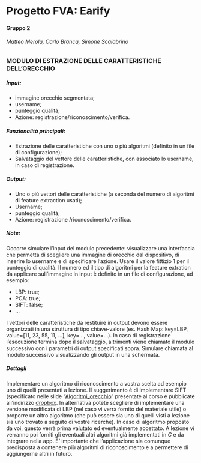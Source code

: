 Progetto FVA: Earify
========
#### Gruppo 2
###### Matteo Merola, Carlo Branca, Simone Scalabrino

### MODULO DI ESTRAZIONE DELLE CARATTERISTICHE DELL’ORECCHIO
##### Input:
- immagine orecchio segmentata;
- username;
- punteggio qualità;
- Azione: registrazione/riconoscimento/verifica.

##### Funzionalità principali:
- Estrazione delle caratteristiche con uno o più algoritmi (definito in un file di configurazione);
- Salvataggio del vettore delle caratteristiche, con associato lo username, in caso di registrazione.

##### Output:
- Uno o più vettori delle caratteristiche (a seconda del numero di algoritmi di feature extraction usati);
- Username;
- punteggio qualità;
- Azione: registrazione /riconoscimento/verifica.

##### Note:
Occorre simulare l’input del modulo precedente: visualizzare una interfaccia  che permetta di scegliere una immagine di orecchio dal dispositivo, di inserire lo username e di specificare l’azione. Usare il valore fittizio 1 per il punteggio di qualità.
Il numero ed il tipo di algoritmi per la feature extration da applicare sull’immagine in input è definito in un file di configurazione, ad esempio:
* LBP: true;
* PCA: true;
* SIFT: false;
* ...


I vettori delle caratteristiche da restituire in output devono essere organizzati in una struttura di tipo chiave-valore (es. Hash Map: key=LBP, value=[11, 23, 55, 11, ...], key=..., value=...).
In caso di registrazione l’esecuzione termina dopo il salvataggio, altrimenti viene chiamato il modulo successivo con i parametri di output specificati sopra. Simulare chiamata al modulo successivo visualizzando gli output in una schermata.
 
##### Dettagli
Implementare un algoritmo di riconoscimento a vostra scelta ad esempio uno di quelli presentati a lezione. Il suggerimento è di implementare SIFT (specificato nelle slide “[Algoritmi_orecchio](https://www.dropbox.com/sh/5m1blyl48wdfj9j/5BFvD-WApF 'Scarica lezione')” presentate al corso e pubblicate all’indirizzo [dropbox](https://www.dropbox.com/sh/5m1blyl48wdfj9j/5BFvD-WApF 'Vai a dropbox'). In alternativa potete scegliere di implementare una versione modificata di LBP (nel caso vi verrà fornito del materiale utile) o proporre un altro algoritmo (che può essere sia uno di quelli visti a lezione sia uno trovato a seguito di vostre ricerche). In caso di algoritmo proposto da voi, questo verrà prima valutato ed eventualmente accettato.
A lezione vi verranno poi forniti gli eventuali altri algoritmi già implementati in *C* e da integrare nella app. E’ importante che l’applicazione sia comunque predisposta a contenere più algoritmi di riconoscimento e a permettere di aggiungerne altri in futuro.
